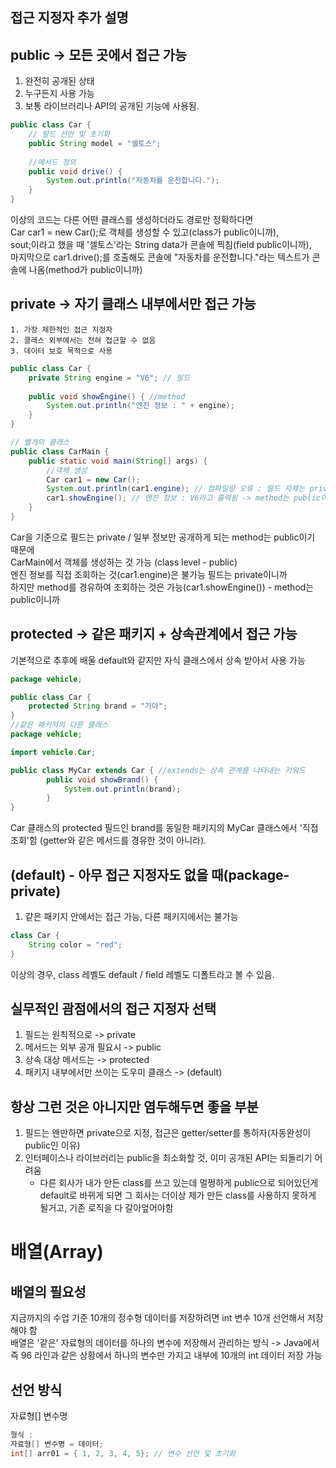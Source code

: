 ## 접근 지정자 추가 설명
## public -> 모든 곳에서 접근 가능
   1. 완전히 공개된 상태
   2. 누구든지 사용 가능
   3. 보통 라이브러리나 API의 공개된 기능에 사용됨.
```java
public class Car {
    // 필드 선언 및 초기화
    public String model = "셀토스";
    
    //메서드 정의
    public void drive() {
        System.out.println("자동차를 운전합니다.");
    }
}
```
이상의 코드는 다른 어떤 클래스를 생성하더라도 경로만 정확하다면  
Car car1 = new Car();로 객체를 생성할 수 있고(class가 public이니까),  
sout;이라고 했을 때 '셀토스'라는 String data가 콘솔에 찍침(field public이니까),  
마지막으로 car1.drive();를 호출해도 콘솔에 "자동차를 운전합니다."라는 텍스트가 콘솔에 나옴(method가 public이니까)

## private -> 자기 클래스 내부에서만 접근 가능
    1. 가장 제한적인 접근 지정자
    2. 클래스 외부에서는 전혀 접근할 수 없음
    3. 데이터 보호 목적으로 사용
```java
public class Car {
    private String engine = "V6"; // 필드
    
    public void showEngine() { //method
        System.out.println("엔진 정보 : " + engine);
    }
}

// 별개의 클래스
public class CarMain {
    public static void main(String[] args) {
        //객체 생성
        Car car1 = new Car();
        System.out.println(car1.engine); // 컴파일링 오류 : 필드 자체는 private
        car1.showEngine(); // 엔진 정보 : V6라고 출력됨 -> method는 public이기 때문
    }
}
```
Car을 기준으로 필드는 private / 일부 정보만 공개하게 되는 method는 public이기 때문에  
CarMain에서 객체를 생성하는 것 가능 (class level - public)  
엔진 정보를 직접 조회하는 것(car1.engine)은 불가능 필드는 private이니까  
하지만 method를 경유하여 조회하는 것은 가능(car1.showEngine()) - method는 public이니까

## protected -> 같은 패키지 + 상속관계에서 접근 가능
기본적으로 추후에 배울 default와 같지만 자식 클래스에서 상속 받아서 사용 가능
```java
package vehicle;

public class Car {
    protected String brand = "기아";
}
//같은 패키지의 다른 클래스
package vehicle;

import vehicle.Car;

public class MyCar extends Car { //extends는 상속 관계를 나타내는 키워드
        public void showBrand() {
            System.out.println(brand);
        }
}
```
Car 클래스의 protected 필드인 brand를 동일한 패키지의 MyCar 클래스에서 '직접 조회'함
(getter와 같은 메서드를 경유한 것이 아니라).

## (default) - 아무 접근 지정자도 없을 때(package-private)
1. 같은 패키지 안에서는 접근 가능, 다른 패키지에서는 불가능
```java
class Car {
    String color = "red";
}
```
이상의 경우, class 레벨도 default / field 레벨도 디폴트라고 볼 수 있음.

## 실무적인 괌점에서의 접근 지정자 선택
1. 필드는 원칙적으로 -> private
2. 메서드는 외부 공개 필요시 -> public
3. 상속 대상 메서드는 -> protected
4. 패키지 내부에서만 쓰이는 도우미 클래스 -> (default)

## 항상 그런 것은 아니지만 염두해두면 좋을 부분
1. 필드는 왠만하면 private으로 지정, 접근은 getter/setter를 통하자(자동완성이 public인 이유)
2. 인터페이스나 라이브러리는 public을 최소화할 것, 이미 공개된 API는 되돌리기 어려움
    - 다른 회사가 내가 만든 class를 쓰고 있는데 멀쩡하게 public으로 되어있던게 default로 바뀌게 되면
        그 회사는 더이상 제가 만든 class를 사용하지 못하게 될거고, 기존 로직을 다 갈아엎어야함


# 배열(Array)
## 배열의 필요성
지금까지의 수업 기준 10개의 정수형 데이터를 저장하려면 int 변수 10개 선언해서 저장해야 함  
배열은 '같은' 자료형의 데이터를 하나의 변수에 저장해서 관리하는 방식 -> Java에서
즉 96 라인과 같은 상황에서 하나의 변수만 가지고 내부에 10개의 int 데이터 저장 가능

## 선언 방식
자료형[] 변수명
```java
형식 :
자료형[] 변수명 = 데이터;
int[] arr01 = { 1, 2, 3, 4, 5}; // 변수 선언 및 초기화

```



